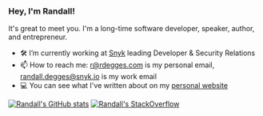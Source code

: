 ### Hey, I'm Randall!

It's great to meet you. I'm a long-time software developer, speaker, author, and entrepreneur.

- 🛠️ I’m currently working at [Snyk](https://snyk.io) leading Developer & Security Relations
- 📫 How to reach me: r@rdegges.com is my personal email, randall.degges@snyk.io is my work email
- 💻 You can see what I've written about on my [personal website](https://www.rdegges.com)

[![Randall's GitHub stats](https://github-readme-stats.vercel.app/api?username=rdegges)](https://github.com/rdegges)
[![Randall's StackOverflow](https://github-readme-stackoverflow.vercel.app/?userID=194175)](https://stackoverflow.com/users/194175/rdegges)
